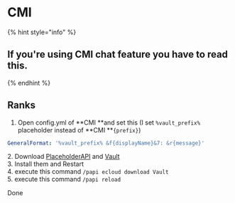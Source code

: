 # CMI

{% hint style="info" %}
## If you're using CMI chat feature you have to read this.
{% endhint %}

## Ranks

1. Open config.yml of **CMI **and set this (I set `%vault_prefix%` placeholder instead of **CMI **`{prefix}`)

```yaml
GeneralFormat: '%vault_prefix% &f{displayName}&7: &r{message}'
```

2\. Download [PlaceholderAPI](https://www.spigotmc.org/resources/placeholderapi.6245/) and [Vault](https://github.com/MilkBowl/Vault/releases/latest)\
3\. Install them and Restart\
4\. execute this command  `/papi ecloud download Vault`\
5\. execute this command `/papi reload`

Done
